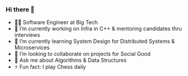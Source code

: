 ### Hi there 👋

- 👨‍💻 Software Engineer at Big Tech
- 🔭 I’m currently working on Infra in C++ & mentoring candidates thru interviews
- 🌱 I’m currently learning System Design for Distributed Systems & Microservices
- 👯 I’m looking to collaborate on projects for Social Good
- 💬 Ask me about Algorithms & Data Structures
- ⚡ Fun fact: I play Chess daily

